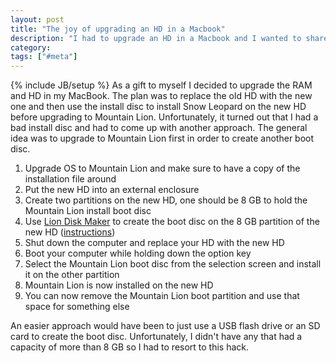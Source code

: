```yaml
---
layout: post
title: "The joy of upgrading an HD in a Macbook"
description: "I had to upgrade an HD in a Macbook and I wanted to share my approach."
category:
tags: ["#meta"]
---
```

{% include JB/setup %}
As a gift to myself I decided to upgrade the RAM and HD in my MacBook. The plan was to replace the old HD with the new one and then use the install disc to install Snow Leopard on the new HD before upgrading to Mountain Lion. Unfortunately, it turned out that I had a bad install disc and had to come up with another approach. The general idea was to upgrade to Mountain Lion first in order to create another boot disc.

1. Upgrade OS to Mountain Lion and make sure to have a copy of the installation file around
2. Put the new HD into an external enclosure
3. Create two partitions on the new HD, one should be 8 GB to hold the Mountain Lion install boot disc
4. Use <a target="_blank" href="http://blog.gete.net/lion-diskmaker-us/">Lion Disk Maker</a> to create the boot disc on the 8 GB partition of the new HD (<a target="_blank" href="http://osxdaily.com/2012/07/25/create-os-x-mountain-lion-boot-dvd-usb-drive-liondiskmaker/">instructions</a>)
5. Shut down the computer and replace your HD with the new HD
6. Boot your computer while holding down the option key
7. Select the Mountain Lion boot disc from the selection screen and install it on the other partition
8. Mountain Lion is now installed on the new HD
9. You can now remove the Mountain Lion boot partition and use that space for something else

An easier approach would have been to just use a USB flash drive or an SD card to create the boot disc. Unfortunately, I didn't have any that had a capacity of more than 8 GB so I had to resort to this hack.